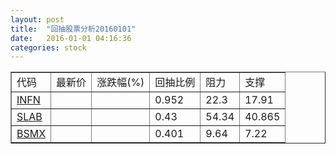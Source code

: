 ```yaml
---
layout: post
title:  "回抽股票分析20160101"
date:   2016-01-01 04:16:36
categories: stock
---
```

<script type="text/javascript">
var stockList = []
stockList.push('gb_infn');
stockList.push('gb_slab');
stockList.push('gb_bsmx');
</script>
<table border="1">
 <tr>
 <td>代码</td>
 <td>最新价</td>
 <td>涨跌幅(%)</td>
 <td>回抽比例</td>
 <td>阻力</td>
 <td>支撑</td>
</tr>
  <tr id="infn">
  <td><a href="http://stock.finance.sina.com.cn/usstock/quotes/INFN.html" target="_blank">INFN</a></td><td></td><td></td><td>0.952</td><td>22.3</td><td>17.91</td></tr>
  <tr id="slab">
  <td><a href="http://stock.finance.sina.com.cn/usstock/quotes/SLAB.html" target="_blank">SLAB</a></td><td></td><td></td><td>0.43</td><td>54.34</td><td>40.865</td></tr>
  <tr id="bsmx">
  <td><a href="http://stock.finance.sina.com.cn/usstock/quotes/BSMX.html" target="_blank">BSMX</a></td><td></td><td></td><td>0.401</td><td>9.64</td><td>7.22</td></tr>
</table>

